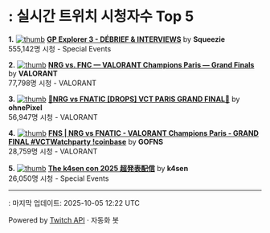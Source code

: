 # : 실시간 트위치 시청자수 Top 5

**1.** [![thumb](https://static-cdn.jtvnw.net/previews-ttv/live_user_squeezie-320x180.jpg)](https://twitch.tv/Squeezie)
**[GP Explorer 3 - DÉBRIEF & INTERVIEWS](https://twitch.tv/Squeezie)** by **Squeezie**<br>555,142명 시청  - Special Events

**2.** [![thumb](https://static-cdn.jtvnw.net/previews-ttv/live_user_valorant-320x180.jpg)](https://twitch.tv/VALORANT)
**[NRG vs. FNC — VALORANT Champions Paris — Grand Finals](https://twitch.tv/VALORANT)** by **VALORANT**<br>77,798명 시청  - VALORANT

**3.** [![thumb](https://static-cdn.jtvnw.net/previews-ttv/live_user_ohnepixel-320x180.jpg)](https://twitch.tv/ohnePixel)
**[🔴NRG vs FNATIC [DROPS] VCT PARIS GRAND FINAL🔴](https://twitch.tv/ohnePixel)** by **ohnePixel**<br>56,947명 시청  - VALORANT

**4.** [![thumb](https://static-cdn.jtvnw.net/previews-ttv/live_user_gofns-320x180.jpg)](https://twitch.tv/GOFNS)
**[FNS | NRG vs FNATIC - VALORANT Champions Paris - GRAND FINAL #VCTWatchparty !coinbase](https://twitch.tv/GOFNS)** by **GOFNS**<br>28,759명 시청  - VALORANT

**5.** [![thumb](https://static-cdn.jtvnw.net/previews-ttv/live_user_k4sen-320x180.jpg)](https://twitch.tv/k4sen)
**[The k4sen con 2025 超発表配信](https://twitch.tv/k4sen)** by **k4sen**<br>26,050명 시청  - Special Events


---
: 마지막 업데이트: 2025-10-05 12:22 UTC

Powered by [Twitch API](https://dev.twitch.tv/docs/api/reference) · 자동화 봇